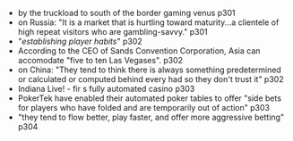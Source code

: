   - by the truckload to south of the border gaming venus p301
  - on Russia: "It is a market that is hurtling toward maturity...a clientele of high repeat visitors who are gambling-savvy." p301
  - "*establishing player habits*" p302
  - According to the CEO of Sands Convention Corporation, Asia can accomodate "five to ten Las Vegases". p302
  - on China: "They tend to think there is always something predetermined or calculated or computed behind every had so they don't trust it" p302
  - Indiana Live! - fir s fully automated casino p303
  - PokerTek have enabled their automated poker tables to offer "side bets for players who have folded and are temporarily out of action" p303
  - "they tend to flow better, play faster, and offer more aggressive betting" p304